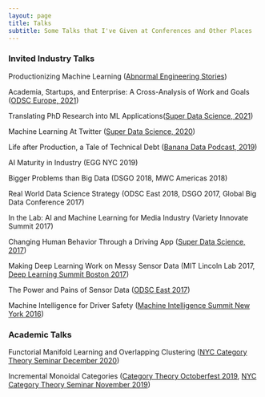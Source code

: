 ```yaml
---
layout: page
title: Talks
subtitle: Some Talks that I've Given at Conferences and Other Places
---
```

<script>
  (function(i,s,o,g,r,a,m){i['GoogleAnalyticsObject']=r;i[r]=i[r]||function(){
  (i[r].q=i[r].q||[]).push(arguments)},i[r].l=1*new Date();a=s.createElement(o),
  m=s.getElementsByTagName(o)[0];a.async=1;a.src=g;m.parentNode.insertBefore(a,m)
  })(window,document,'script','https://www.google-analytics.com/analytics.js','ga');

  ga('create', 'UA-82391879-1', 'auto');
  ga('send', 'pageview');

</script>

### Invited Industry Talks


Productionizing Machine Learning ([Abnormal Engineering Stories](https://abnormalsecurity.com/blog/engineering-stories-productionizing-machine-learning))

Academia, Startups, and Enterprise: A Cross-Analysis of Work and Goals ([ODSC Europe, 2021](https://app.aiplus.training/courses/odsc-europe-2021-talks))

Translating PhD Research into ML Applications([Super Data Science, 2021](www.superdatascience.com/451))

Machine Learning At Twitter ([Super Data Science, 2020](https://www.superdatascience.com/podcast/machine-learning-at-twitter))

Life after Production, a Tale of Technical Debt ([Banana Data Podcast, 2019](https://www.buzzsprout.com/300035/2082846))

AI Maturity in Industry (EGG NYC 2019)

Bigger Problems than Big Data (DSGO 2018, MWC Americas 2018)

Real World Data Science Strategy (ODSC East 2018, DSGO 2017, Global Big Data Conference 2017)

In the Lab: AI and Machine Learning for Media Industry (Variety Innovate Summit 2017)

Changing Human Behavior Through a Driving App ([Super Data Science, 2017](https://soundcloud.com/superdatascience/sds-059-changing-human-behaviour-through-a-driving-app))

Making Deep Learning Work on Messy Sensor Data (MIT Lincoln Lab 2017, [Deep Learning Summit Boston 2017](https://www.youtube.com/watch?v=3Focs88C-so))

The Power and Pains of Sensor Data ([ODSC East 2017](https://www.youtube.com/watch?list=PLB2SCq-tZtVkquR6O15BtcOdfZotXV5y_&v=1QuqOIFsaj4))

Machine Intelligence for Driver Safety ([Machine Intelligence Summit New York 2016](https://www.youtube.com/watch?v=DIPY-RhgeTA))


### Academic Talks

Functorial Manifold Learning and Overlapping Clustering ([NYC Category Theory Seminar December 2020](https://www.youtube.com/watch?v=m9uSslcHjTQ))

Incremental Monoidal Categories ([Category Theory Octoberfest 2019](https://ct-octoberfest.github.io/), [NYC Category Theory Seminar November 2019](http://www.sci.brooklyn.cuny.edu/~noson/CTseminar.html))


